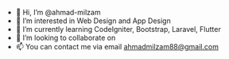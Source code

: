 - 👋 Hi, I’m @ahmad-milzam
- 👀 I’m interested in Web Design and App Design
- 🌱 I’m currently learning CodeIgniter, Bootstrap, Laravel, Flutter
- 💞️ I’m looking to collaborate on 
- 📫 You can contact me via email ahmadmilzam88@gmail.com 

<!---
ahmad-milzam/ahmad-milzam is a ✨ special ✨ repository because its `README.md` (this file) appears on your GitHub profile.
You can click the Preview link to take a look at your changes.
--->
